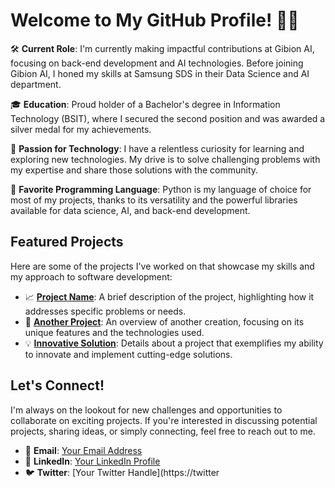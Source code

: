 # Welcome to My GitHub Profile! 👨‍💻

🛠 **Current Role**: I'm currently making impactful contributions at Gibion AI, focusing on back-end development and AI technologies. Before joining Gibion AI, I honed my skills at Samsung SDS in their Data Science and AI department.

🎓 **Education**: Proud holder of a Bachelor's degree in Information Technology (BSIT), where I secured the second position and was awarded a silver medal for my achievements.

🚀 **Passion for Technology**: I have a relentless curiosity for learning and exploring new technologies. My drive is to solve challenging problems with my expertise and share those solutions with the community.

🐍 **Favorite Programming Language**: Python is my language of choice for most of my projects, thanks to its versatility and the powerful libraries available for data science, AI, and back-end development.

## Featured Projects

Here are some of the projects I've worked on that showcase my skills and my approach to software development:

- 📈 **[Project Name](#)**: A brief description of the project, highlighting how it addresses specific problems or needs.
- 🧬 **[Another Project](#)**: An overview of another creation, focusing on its unique features and the technologies used.
- 💡 **[Innovative Solution](#)**: Details about a project that exemplifies my ability to innovate and implement cutting-edge solutions.

## Let's Connect!

I'm always on the lookout for new challenges and opportunities to collaborate on exciting projects. If you're interested in discussing potential projects, sharing ideas, or simply connecting, feel free to reach out to me.

- 📧 **Email**: [Your Email Address](mailto:youremail@example.com)
- 🔗 **LinkedIn**: [Your LinkedIn Profile](https://www.linkedin.com/in/yourprofile/)
- 🐦 **Twitter**: [Your Twitter Handle](https://twitter
